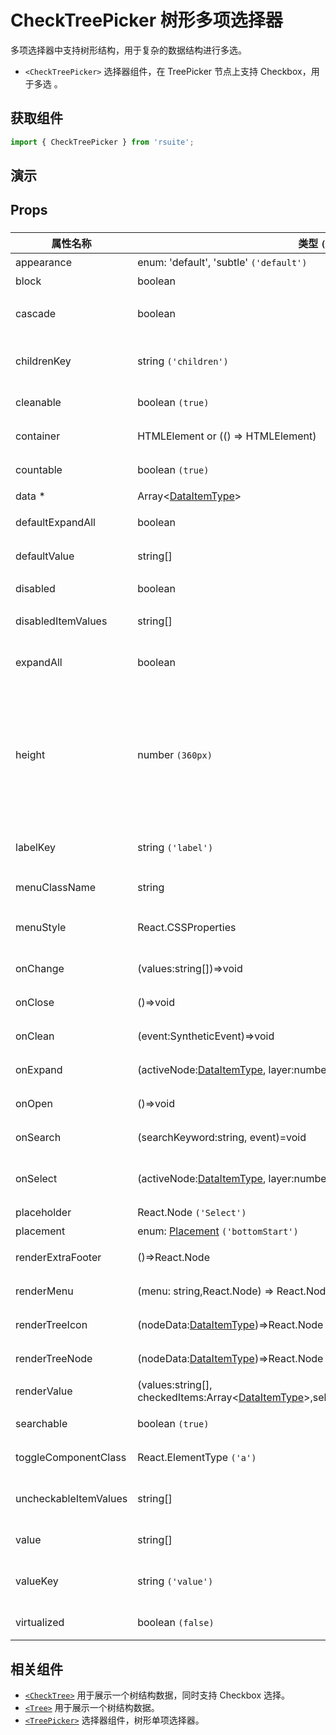 # CheckTreePicker 树形多项选择器

多项选择器中支持树形结构，用于复杂的数据结构进行多选。

- `<CheckTreePicker>` 选择器组件，在 TreePicker 节点上支持 Checkbox，用于多选 。

## 获取组件

```js
import { CheckTreePicker } from 'rsuite';
```

## 演示

<!--{demo}-->

## Props

### <CheckTreePicker>

| 属性名称              | 类型 `(默认值)`                                                                                            | 描述                                                                            |
| --------------------- | ---------------------------------------------------------------------------------------------------------- | ------------------------------------------------------------------------------- |
| appearance            | enum: 'default', 'subtle' `('default')`                                                                    | 设置外观                                                                        |
| block                 | boolean                                                                                                    | 堵塞整行                                                                        |
| cascade               | boolean                                                                                                    | checktree 是否级联选择                                                          |
| childrenKey           | string `('children')`                                                                                      | tree 数据结构 children 属性名称                                                 |
| cleanable             | boolean `(true)`                                                                                           | 是否可以清楚                                                                    |
| container             | HTMLElement or (() => HTMLElement)                                                                         | 设置渲染的容器                                                                  |
| countable             | boolean `(true)`                                                                                           | 是否显示已选项的计数                                                            |
| data \*               | Array&lt;[DataItemType](#types)&gt;                                                                        | tree 数据                                                                       |
| defaultExpandAll      | boolean                                                                                                    | 默认展开所有节点                                                                |
| defaultValue          | string[]                                                                                                   | 默认选中的值                                                                    |
| disabled              | boolean                                                                                                    | 是否禁用 Picker                                                                 |
| disabledItemValues    | string[]                                                                                                   | 禁用节点列表                                                                    |
| expandAll             | boolean                                                                                                    | (受控)展示/收起所有节点                                                         |
| height                | number `(360px)`                                                                                           | menu 的高度。当设置了 virtualized 为 true 时， 可以通过 height 控制 menu 的高度 |
| labelKey              | string `('label')`                                                                                         | tree 数据结构 label 属性名称                                                    |
| menuClassName         | string                                                                                                     | 选项菜单的 className                                                            |
| menuStyle             | React.CSSProperties                                                                                        | 应用于菜单 DOM 节点的 style                                                     |
| onChange              | (values:string[])=>void                                                                                    | 数据改变的回调函数                                                              |
| onClose               | ()=>void                                                                                                   | 关闭的回调函数                                                                  |
| onClean               | (event:SyntheticEvent)=>void                                                                               | 值清理时触发回调                                                                |
| onExpand              | (activeNode:[DataItemType](#types), layer:number, concat:(data, children)=>Array)=>void                    | 树节点展示时的回调                                                              |
| onOpen                | ()=>void                                                                                                   | 展开的回调函数                                                                  |
| onSearch              | (searchKeyword:string, event)=void                                                                         | 搜索回调函数                                                                    |
| onSelect              | (activeNode:[DataItemType](#types), layer:number, values:string[])=>void                                   | 选择树节点后的回调函数                                                          |
| placeholder           | React.Node `('Select')`                                                                                    | 占位符                                                                          |
| placement             | enum: [Placement](#types) `('bottomStart')`                                                                 | 打开位置                                                                        |
| renderExtraFooter     | ()=>React.Node                                                                                             | 自定义页脚内容                                                                  |
| renderMenu            | (menu: string,React.Node) => React.Node                                                                    | 自定义渲染菜单                                                                  |
| renderTreeIcon        | (nodeData:[DataItemType](#types))=>React.Node                                                              | 自定义渲染 图标                                                                 |
| renderTreeNode        | (nodeData:[DataItemType](#types))=>React.Node                                                              | 自定义渲染 tree 节点                                                            |
| renderValue           | (values:string[], checkedItems:Array&lt;[DataItemType](#types)&gt;,selectedElement:React.Node)=>React.Node | 自定义渲染 placeholder                                                          |
| searchable            | boolean `(true)`                                                                                           | 是否显示搜索框                                                                  |
| toggleComponentClass  | React.ElementType `('a')`                                                                                  | 为组件自定义元素类型                                                            |
| uncheckableItemValues | string[]                                                                                                   | 设置不显示复选框的选项值                                                        |
| value                 | string[]                                                                                                   | 当前选中的值                                                                    |
| valueKey              | string `('value')`                                                                                         | tree 数据结构 value 属性名称                                                    |
| virtualized           | boolean `(false)`                                                                                          | 是否开启虚拟列表                                                                |

## 相关组件

- [`<CheckTree>`](./check-tree) 用于展示一个树结构数据，同时支持 Checkbox 选择。
- [`<Tree>`](./tree) 用于展示一个树结构数据。
- [`<TreePicker>`](./tree-picker) 选择器组件，树形单项选择器。
